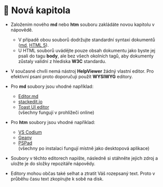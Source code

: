 # 📄 Nová kapitola

- Založením nového **md** nebo **htm** souboru zakládáte novou kapitolu v nápovědě.
  - V případě obou souborů dodržujte standardní syntaxi dokumentů ([md][MDSyntax], [HTML 5][HTML5Syntax]).
  - U HTML souborů uvádějte pouze obsah dokumentu jako byste jej psali do tagu **body**, ale bez všech okolních tagů, aby dokumenty zůstaly validní z hlediska **W3C** standardu.
- V současné chvíli nemá nástroj **HelpViewer** žádný vlastní editor. Pro efektivní psaní proto doporučuji použít **WYSIWYG** editory.

- Pro **md** soubory jsou vhodné například:
  - [Editor.md][MDE-1]
  - [stackedit.io][MDE-2]
  - [Toast UI editor][MDE-3]  
  (všechny fungují v prohlížeči online)

- Pro **htm** soubory jsou vhodné například:
  - [VS Codium][HTM-1]
  - [Geany][HTM-3]
  - [PSPad][HTM-2]  
  (všechny po instalaci fungují místně jako desktopová aplikace)

- Soubory v těchto editorech napište, následně si stáhněte jejich zdroj a uložte je do složky repozitáře nápovědy.
- Editory mohou občas také selhat a ztratit Váš rozepsaný text. Proto v průběhu času text zkopírujte k sobě na disk.

[MDSyntax]: https://www.markdownguide.org/basic-syntax/ "MD syntaxe"
[HTML5Syntax]: https://www.tutorialspoint.com/html5/html5_syntax.htm "HTML5 syntaxe"
[MDE-1]: https://pandao.github.io/editor.md/en.html "Editor.md"
[MDE-2]: https://stackedit.io/app# "stackedit.io"
[MDE-3]: https://ui.toast.com/tui-editor "Toast UI editor"
[HTM-1]: https://vscodium.com/ "VS Codium"
[HTM-2]: https://www.pspad.com/cz/download.php "PSPad"
[HTM-3]: https://www.geany.org/download/releases/ "Geany"
